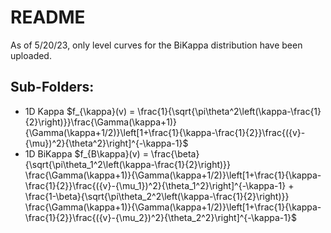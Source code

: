 # README

As of 5/20/23, only level curves for the BiKappa distribution have been uploaded.

## Sub-Folders:
- 1D Kappa $f_{\kappa}(v) = \frac{1}{\sqrt{\pi\theta^2\left(\kappa-\frac{1}{2}\right)}}\frac{\Gamma(\kappa+1)}{\Gamma(\kappa+1/2)}\left[1+\frac{1}{\kappa-\frac{1}{2}}\frac{({v}-{\mu})^2}{\theta^2}\right]^{-\kappa-1}$
- 1D BiKappa $f_{B\kappa}(v) = \frac{\beta}{\sqrt{\pi\theta_1^2\left(\kappa-\frac{1}{2}\right)}} \frac{\Gamma(\kappa+1)}{\Gamma(\kappa+1/2)}\left[1+\frac{1}{\kappa-\frac{1}{2}}\frac{({v}-{\mu_1})^2}{\theta_1^2}\right]^{-\kappa-1} + \frac{1-\beta}{\sqrt{\pi\theta_2^2\left(\kappa-\frac{1}{2}\right)}}   \frac{\Gamma(\kappa+1)}{\Gamma(\kappa+1/2)}\left[1+\frac{1}{\kappa-\frac{1}{2}}\frac{({v}-{\mu_2})^2}{\theta_2^2}\right]^{-\kappa-1}$
